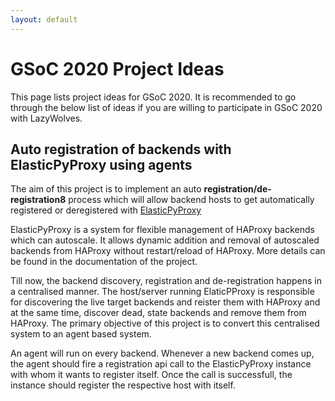 ```yaml
---
layout: default
---
```


# GSoC 2020 Project Ideas

This page lists project ideas for GSoC 2020. It is recommended to go through the below
list of ideas if you are willing to participate in GSoC 2020 with LazyWolves.

## Auto registration of backends with ElasticPyProxy using agents

The aim of this project is to implement an auto **registration/de-registration8** process which
will allow backend hosts to get automatically registered or deregistered with [ElasticPyProxy](https://github.com/LazyWolves/ElasticPyProxy/)

ElasticPyProxy is a system for flexible management of HAProxy backends which can autoscale. It allows dynamic
addition and removal of autoscaled backends from HAProxy without restart/reload of HAProxy. More details can be
found in the documentation of the project.

Till now, the backend discovery, registration and de-registration happens in a centralised manner. The host/server
running ElaticPProxy is responsible for discovering the live target backends and reister them with HAProxy and at the
same time, discover dead, state backends and remove them from HAProxy. The primary objective of this project
is to convert this centralised system to an agent based system.

An agent will run on every backend. Whenever a new backend comes up, the agent should fire a registration api call
to the ElasticPyProxy instance with whom it wants to register itself. Once the call is successfull, the instance 
should register the respective host with itself.
